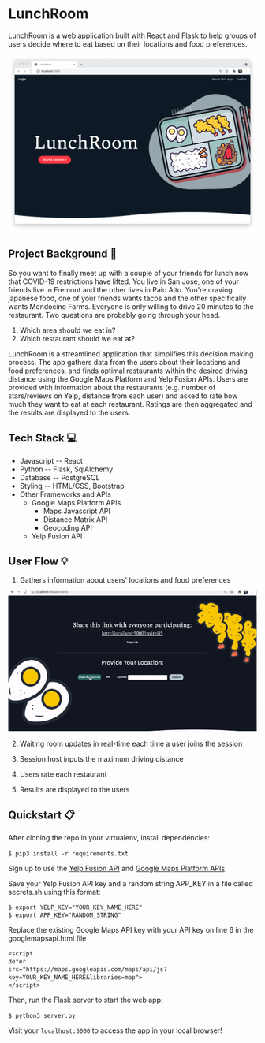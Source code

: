 # LunchRoom

LunchRoom is a web application built with React and Flask to help groups of users decide where to eat based on their
locations and food preferences.

![img of homepage](static/img/docs/homepage.png)

## Project Background :bento:

So you want to finally meet up with a couple of your friends for lunch now that COVID-19 restrictions have lifted. You live in San Jose, one of your friends live in Fremont and the other lives in Palo Alto. You're craving japanese food, one of your friends wants tacos and the other specifically wants Mendocino Farms. Everyone is only willing to drive 20 minutes to the restaurant. Two questions are probably going through your head.

1. Which area should we eat in?
2. Which restaurant should we eat at?

LunchRoom is a streamlined application that simplifies this decision making process. The app gathers data from the users about their locations and food preferences, and finds optimal restaurants within the desired driving distance using the Google Maps Platform and Yelp Fusion APIs. Users are provided with information about the restaurants (e.g. number of stars/reviews on Yelp, distance from each user) and asked to rate how much they want to eat at each restaurant. Ratings are then aggregated and the results are displayed to the users.

## Tech Stack :computer:

- Javascript -- React
- Python -- Flask, SqlAlchemy
- Database -- PostgreSQL
- Styling -- HTML/CSS, Bootstrap
- Other Frameworks and APIs
  - Google Maps Platform APIs
    - Maps Javascript API
    - Distance Matrix API
    - Geocoding API
  - Yelp Fusion API

## User Flow :bulb:

1. Gathers information about users' locations and food preferences

![GIF of invite and criteria form pages](static/img/docs/invite+criteria.gif)

2. Waiting room updates in real-time each time a user joins the session
<!-- ![GIF of routine entry](static/img/docs/routine.gif) -->

3. Session host inputs the maximum driving distance
<!-- ![GIF of dashboard](static/img/docs/dashboard.gif) -->

4. Users rate each restaurant

  <!-- ![GIF of sunburst](static/img/docs/sunburst.gif) -->

5. Results are displayed to the users

  <!-- ![GIF of sunburst](static/img/docs/sunburst.gif) -->

## Quickstart :clipboard:

After cloning the repo in your virtualenv, install dependencies:

`$ pip3 install -r requirements.txt`

Sign up to use the [Yelp Fusion API](https://www.yelp.com/fusion) and [Google Maps Platform APIs](https://developers.google.com/maps).

Save your Yelp Fusion API key and a random string APP_KEY in a file called secrets.sh using this format:

```
$ export YELP_KEY="YOUR_KEY_NAME_HERE"
$ export APP_KEY="RANDOM_STRING"
```

Replace the existing Google Maps API key with your API key on line 6 in the googlemapsapi.html file

```
<script
defer
src="https://maps.googleapis.com/maps/api/js?key=YOUR_KEY_NAME_HERE&libraries=map">
</script>
```

Then, run the Flask server to start the web app:

`$ python3 server.py`

Visit your `localhost:5000` to access the app in your local browser!
